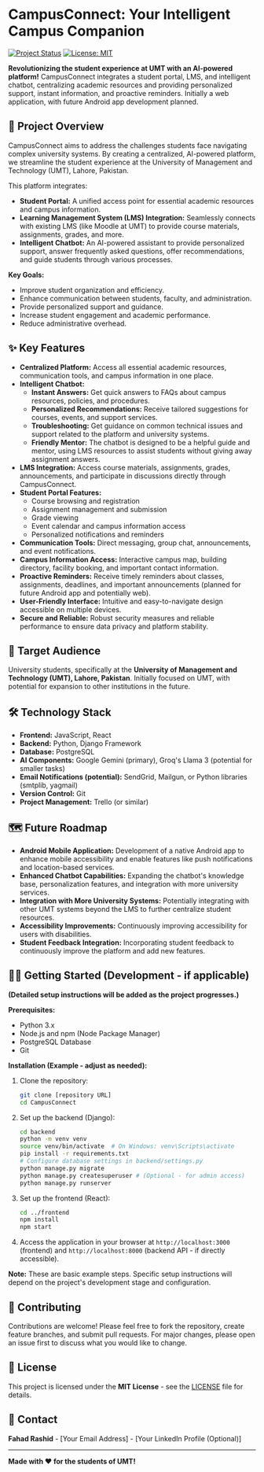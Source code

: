 # CampusConnect: Your Intelligent Campus Companion

[![Project Status](https://img.shields.io/badge/Status-Development-orange)](https://www.repostatus.org/#active)
[![License: MIT](https://img.shields.io/badge/License-MIT-yellow.svg)](https://opensource.org/licenses/MIT)

**Revolutionizing the student experience at UMT with an AI-powered platform!** CampusConnect integrates a student portal, LMS, and intelligent chatbot, centralizing academic resources and providing personalized support, instant information, and proactive reminders.  Initially a web application, with future Android app development planned.

## 🚀 Project Overview

CampusConnect aims to address the challenges students face navigating complex university systems. By creating a centralized, AI-powered platform, we streamline the student experience at the University of Management and Technology (UMT), Lahore, Pakistan.

This platform integrates:

* **Student Portal:**  A unified access point for essential academic resources and campus information.
* **Learning Management System (LMS) Integration:** Seamlessly connects with existing LMS (like Moodle at UMT) to provide course materials, assignments, grades, and more.
* **Intelligent Chatbot:** An AI-powered assistant to provide personalized support, answer frequently asked questions, offer recommendations, and guide students through various processes.

**Key Goals:**

* Improve student organization and efficiency.
* Enhance communication between students, faculty, and administration.
* Provide personalized support and guidance.
* Increase student engagement and academic performance.
* Reduce administrative overhead.

## ✨ Key Features

* **Centralized Platform:** Access all essential academic resources, communication tools, and campus information in one place.
* **Intelligent Chatbot:**
    * **Instant Answers:** Get quick answers to FAQs about campus resources, policies, and procedures.
    * **Personalized Recommendations:** Receive tailored suggestions for courses, events, and support services.
    * **Troubleshooting:** Get guidance on common technical issues and support related to the platform and university systems.
    * **Friendly Mentor:**  The chatbot is designed to be a helpful guide and mentor, using LMS resources to assist students without giving away assignment answers.
* **LMS Integration:** Access course materials, assignments, grades, announcements, and participate in discussions directly through CampusConnect.
* **Student Portal Features:**
    * Course browsing and registration
    * Assignment management and submission
    * Grade viewing
    * Event calendar and campus information access
    * Personalized notifications and reminders
* **Communication Tools:** Direct messaging, group chat, announcements, and event notifications.
* **Campus Information Access:** Interactive campus map, building directory, facility booking, and important contact information.
* **Proactive Reminders:** Receive timely reminders about classes, assignments, deadlines, and important announcements (planned for future Android app and potentially web).
* **User-Friendly Interface:** Intuitive and easy-to-navigate design accessible on multiple devices.
* **Secure and Reliable:** Robust security measures and reliable performance to ensure data privacy and platform stability.

## 🎯 Target Audience

University students, specifically at the **University of Management and Technology (UMT), Lahore, Pakistan**.  Initially focused on UMT, with potential for expansion to other institutions in the future.

## 🛠️ Technology Stack

* **Frontend:** JavaScript, React
* **Backend:** Python, Django Framework
* **Database:** PostgreSQL
* **AI Components:** Google Gemini (primary), Groq's Llama 3 (potential for smaller tasks)
* **Email Notifications (potential):** SendGrid, Mailgun, or Python libraries (smtplib, yagmail)
* **Version Control:** Git
* **Project Management:** Trello (or similar)

## 🗺️ Future Roadmap

* **Android Mobile Application:** Development of a native Android app to enhance mobile accessibility and enable features like push notifications and location-based services.
* **Enhanced Chatbot Capabilities:** Expanding the chatbot's knowledge base, personalization features, and integration with more university services.
* **Integration with More University Systems:**  Potentially integrating with other UMT systems beyond the LMS to further centralize student resources.
* **Accessibility Improvements:**  Continuously improving accessibility for users with disabilities.
* **Student Feedback Integration:**  Incorporating student feedback to continuously improve the platform and add new features.

## 🧑‍💻 Getting Started (Development - if applicable)

**(Detailed setup instructions will be added as the project progresses.)**

**Prerequisites:**

* Python 3.x
* Node.js and npm (Node Package Manager)
* PostgreSQL Database
* Git

**Installation (Example - adjust as needed):**

1. Clone the repository:
   ```bash
   git clone [repository URL]
   cd CampusConnect
   ```
2. Set up the backend (Django):
   ```bash
   cd backend
   python -m venv venv
   source venv/bin/activate  # On Windows: venv\Scripts\activate
   pip install -r requirements.txt
   # Configure database settings in backend/settings.py
   python manage.py migrate
   python manage.py createsuperuser # (Optional - for admin access)
   python manage.py runserver
   ```
3. Set up the frontend (React):
   ```bash
   cd ../frontend
   npm install
   npm start
   ```
4. Access the application in your browser at `http://localhost:3000` (frontend) and `http://localhost:8000` (backend API - if directly accessible).

**Note:** These are basic example steps.  Specific setup instructions will depend on the project's development stage and configuration.

## 🤝 Contributing

Contributions are welcome!  Please feel free to fork the repository, create feature branches, and submit pull requests.  For major changes, please open an issue first to discuss what you would like to change.

## 📄 License

This project is licensed under the **MIT License** - see the [LICENSE](LICENSE) file for details.

## 📧 Contact

**Fahad Rashid** - [Your Email Address] - [Your LinkedIn Profile (Optional)]

---

**Made with ❤️ for the students of UMT!**